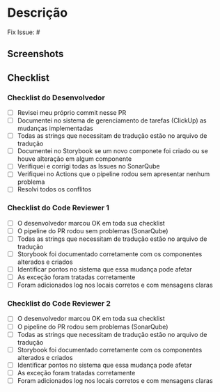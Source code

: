 # Descrição

<!--- Descreva suas mudanças -->

<!--- Código da Issue -->
Fix Issue: #

<!--- Se não for necessário adicionar Screenshots pode deletar essa seção -->
## Screenshots

<!--- Go over all the following points, and put an `x` in all the boxes that apply. -->
## Checklist

### Checklist do Desenvolvedor

- [ ] Revisei meu próprio commit nesse PR
- [ ] Documentei no sistema de gerenciamento de tarefas (ClickUp) as mudanças implementadas
- [ ] Todas as strings que necessitam de tradução estão no arquivo de tradução
- [ ] Documentei no Storybook se um novo componete foi criado ou se houve alteração em algum componente
- [ ] Verifiquei e corrigi todas as Issues no SonarQube
- [ ] Verifiquei no Actions que o pipeline rodou sem apresentar nenhum problema
- [ ] Resolvi todos os conflitos

### Checklist do Code Reviewer 1

- [ ] O desenvolvedor marcou OK em toda sua checklist
- [ ] O pipeline do PR rodou sem problemas (SonarQube)
- [ ] Todas as strings que necessitam de tradução estão no arquivo de tradução
- [ ] Storybook foi documentado corretamente com os componentes alterados e criados
- [ ] Identificar pontos no sistema que essa mudança pode afetar
- [ ] As exceção foram tratadas corretamente
- [ ] Foram adicionados log nos locais corretos e com mensagens claras

### Checklist do Code Reviewer 2
- [ ] O desenvolvedor marcou OK em toda sua checklist
- [ ] O pipeline do PR rodou sem problemas (SonarQube)
- [ ] Todas as strings que necessitam de tradução estão no arquivo de tradução
- [ ] Storybook foi documentado corretamente com os componentes alterados e criados
- [ ] Identificar pontos no sistema que essa mudança pode afetar
- [ ] As exceção foram tratadas corretamente
- [ ] Foram adicionados log nos locais corretos e com mensagens claras
